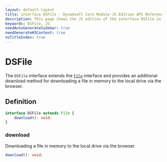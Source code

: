 ```yaml
---
layout: default-layout
title: interface DSFile - Dynamsoft Core Module JS Edition API Reference
description: This page shows the JS edition of the interface DSFile in Dynamsoft Core Module.
keywords: DSFile, JS
needAutoGenerateSidebar: true
needGenerateH3Content: true
noTitleIndex: true
---
```


# DSFile

The `DSFile` interface extends the [`File`](https://developer.mozilla.org/en-US/docs/Web/API/File) interface and provides an additional download method for downloading a file in memory to the local drive via the browser.

## Definition

```typescript
interface DSFile extends File {
    download(): void;
}
```

### download

Downloading a file in memory to the local drive via the browser.

```typescript
download(): void;
```